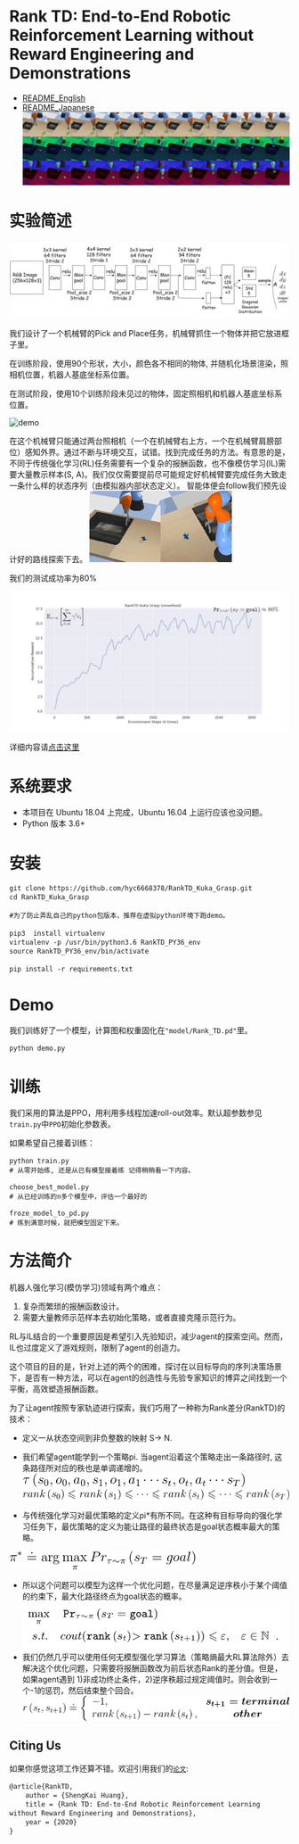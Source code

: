 # Rank TD: End-to-End Robotic Reinforcement Learning without Reward Engineering and Demonstrations

 - [README_English](./readme_En.md) 
 - [README_Japanese](./readme_Jp.md)
![obs_sequence](./img/obs_sequence.png)

实验简述
============


![Actor网络架构](./img/actor.png)




我们设计了一个机械臂的Pick and Place任务，机械臂抓住一个物体并把它放进框子里。


在训练阶段，使用90个形状，大小，颜色各不相同的物体, 并随机化场景渲染，照相机位置，机器人基底坐标系位置。

在测试阶段，使用10个训练阶段未见过的物体，固定照相机和机器人基底坐标系位置。

![demo](./img/RankTD_kuka_demo.gif)


在这个机械臂只能通过两台照相机（一个在机械臂右上方，一个在机械臂肩膀部位）感知外界。通过不断与环境交互，试错。找到完成任务的方法。有意思的是，不同于传统强化学习(RL)任务需要有一个复杂的报酬函数，也不像模仿学习(IL)需要大量教示样本(S, A)。我们仅仅需要提前尽可能规定好机械臂要完成任务大致走一条什么样的状态序列（由模拟器内部状态定义）。 智能体便会follow我们预先设计好的路线探索下去。
![观测图像](./img/obs.png)


我们的测试成功率为80%

![learning_curve](./img/kuka.png)

详细内容请[点击这里](./doc/master_thesis.pdf)



系统要求
============

- 本项目在 Ubuntu 18.04 上完成，Ubuntu 16.04 上运行应该也没问题。
- Python 版本 3.6+

安装
============

    git clone https://github.com/hyc6668378/RankTD_Kuka_Grasp.git
    cd RankTD_Kuka_Grasp
	
	#为了防止弄乱自己的python包版本，推荐在虚拟python环境下跑demo。
	
	pip3  install virtualenv
	virtualenv -p /usr/bin/python3.6 RankTD_PY36_env
	source RankTD_PY36_env/bin/activate
	
	pip install -r requirements.txt


Demo
============

我们训练好了一个模型，计算图和权重固化在`"model/Rank_TD.pd"`里。

```shell
python demo.py 
```
训练
============
我们采用的算法是PPO，用利用多线程加速roll-out效率。默认超参数参见`train.py`中`PPO`初始化参数表。

如果希望自己接着训练：

```shell
python train.py  
# 从零开始练, 还是从已有模型接着练 记得稍稍看一下内容。
```

```shell
choose_best_model.py
# 从已经训练的n多个模型中，评估一个最好的
```


```shell
froze_model_to_pd.py
# 练到满意时候，就把模型固定下来。
```


方法简介
============

机器人强化学习(模仿学习)领域有两个难点：

1. 复杂而繁琐的报酬函数设计。
2. 需要大量教师示范样本去初始化策略，或者直接克隆示范行为。

RL与IL结合的一个重要原因是希望引入先验知识，减少agent的探索空间。然而，IL也过度定义了游戏规则，限制了agent的创造力。

这个项目的目的是，针对上述的两个的困难，探讨在以目标导向的序列决策场景下，是否有一种方法，可以在agent的创造性与先验专家知识的博弈之间找到一个平衡，高效塑造报酬函数。



为了让agent按照专家轨迹进行探索，我们巧用了一种称为Rank差分(RankTD)的技术：

 - 定义一从状态空间到非负整数的映射 S-> N.
 - 我们希望agent能学到一个策略pi. 
   当agent沿着这个策略走出一条路径时, 这条路径所对应的秩也是单调递增的。
![policy](./img/trance.gif)
![policy](./img/rank.gif)

 -  与传统强化学习对最优策略的定义pi*有所不同。在这种有目标导向的强化学习任务下，最优策略的定义为能让路径的最终状态是goal状态概率最大的策略。

![policy](./img/policy.gif)

 -  所以这个问题可以模型为这样一个优化问题，在尽量满足逆序秩小于某个阈值的约束下，最大化路径终点为goal状态的概率。
![optimize](./img/optimize.png)
 -  我们仍然几乎可以使用任何无模型强化学习算法（策略熵最大RL算法除外）去解决这个优化问题，只需要将报酬函数改为前后状态Rank的差分值。但是，如果agent遇到 1)非成功终止条件，2)逆序秩超过规定阈值时。则会收到一个-1的惩罚，然后结束整个回合。
![reward](./img/rankTD_reward.gif)


Citing Us
------------------
如果你感觉这项工作还算不错。欢迎引用我们的[`论文`](./doc/robomech_RM20-0006.pdf):

```
@article{RankTD,
    author = {ShengKai Huang},
    title = {Rank TD: End-to-End Robotic Reinforcement Learning without Reward Engineering and Demonstrations},
    year = {2020}
}
```
